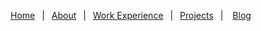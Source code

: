 [Home](../index.md)&ensp;
|&ensp;
[About](../about.md)&ensp;
|&ensp;
[Work Experience](../work-experience.md)&ensp;
|&ensp;
[Projects](../projects.md)&ensp;
| &ensp;
[Blog](../blog.html)